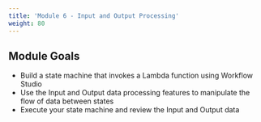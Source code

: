 ```yaml
---
title: 'Module 6 - Input and Output Processing'
weight: 80
---
```


## Module Goals

- Build a state machine that invokes a Lambda function using Workflow Studio
- Use the Input and Output data processing features to manipulate the flow of data between states
- Execute your state machine and review the Input and Output data
